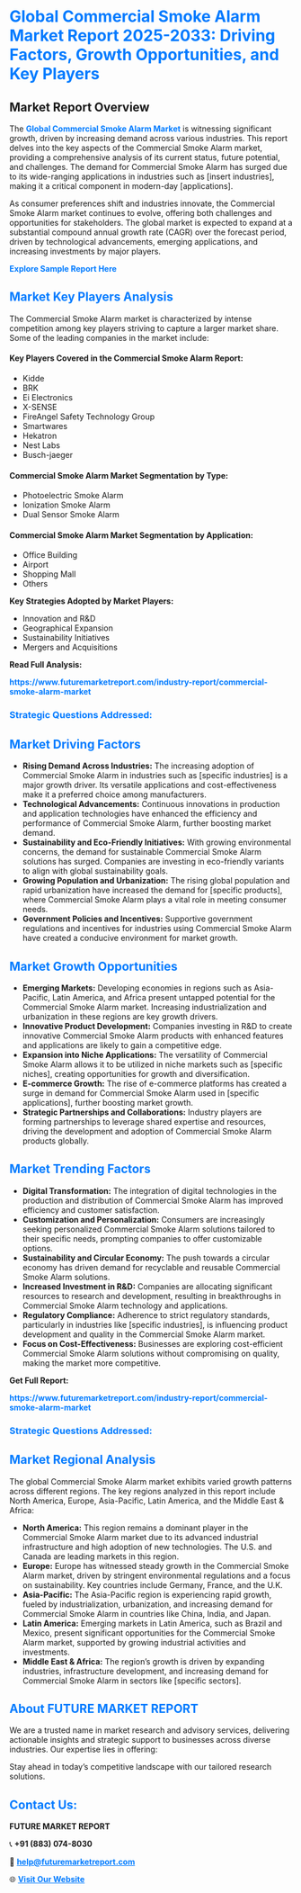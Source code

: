 <h1 style="color: #007BFF;">Global Commercial Smoke Alarm Market Report 2025-2033: Driving Factors, Growth Opportunities, and Key Players</h1>

<section id="overview">
<h2>Market Report Overview</h2>
<p>The <a href="https://www.futuremarketreport.com/industry-report/commercial-smoke-alarm-market" style="color: #007BFF; text-decoration: none;"><strong>Global Commercial Smoke Alarm Market</strong></a> is witnessing significant growth, driven by increasing demand across various industries. This report delves into the key aspects of the Commercial Smoke Alarm market, providing a comprehensive analysis of its current status, future potential, and challenges. The demand for Commercial Smoke Alarm has surged due to its wide-ranging applications in industries such as [insert industries], making it a critical component in modern-day [applications].</p>
<p>As consumer preferences shift and industries innovate, the Commercial Smoke Alarm market continues to evolve, offering both challenges and opportunities for stakeholders. The global market is expected to expand at a substantial compound annual growth rate (CAGR) over the forecast period, driven by technological advancements, emerging applications, and increasing investments by major players.</p>
</section>

<section id="overview">
<p><a href="https://www.futuremarketreport.com/request-sample/reportId=43654" style="color: #007BFF; text-decoration: none;"><strong>Explore Sample Report Here</strong></a></p>
</section>

<section id="key-players">
<h2 style="color: #007BFF;">Market Key Players Analysis</h2>
<p>The Commercial Smoke Alarm market is characterized by intense competition among key players striving to capture a larger market share. Some of the leading companies in the market include:</p>
<h4>Key Players Covered in the Commercial Smoke Alarm Report:</h4>
<ul><li>Kidde</li><li>BRK</li><li>Ei Electronics</li><li>X-SENSE</li><li>FireAngel Safety Technology Group</li><li>Smartwares</li><li>Hekatron</li><li>Nest Labs</li><li>Busch-jaeger</li></ul>
<h4>Commercial Smoke Alarm Market Segmentation by Type:</h4>
<ul><li>Photoelectric Smoke Alarm</li><li>Ionization Smoke Alarm</li><li>Dual Sensor Smoke Alarm</li></ul>

<h4>Commercial Smoke Alarm Market Segmentation by Application:</h4>
<ul><li>Office Building</li><li>Airport</li><li>Shopping Mall</li><li>Others</li></ul>
<p><strong>Key Strategies Adopted by Market Players:</strong></p>
<ul>
<li>Innovation and R&D</li>
<li>Geographical Expansion</li>
<li>Sustainability Initiatives</li>
<li>Mergers and Acquisitions</li>
</ul>
</section>

<section>
<p><strong>Read Full Analysis: </strong></p><a href="https://www.futuremarketreport.com/industry-report/commercial-smoke-alarm-market" style="color: #007BFF; text-decoration: none;"><strong>https://www.futuremarketreport.com/industry-report/commercial-smoke-alarm-market</strong></a>
<h3 style="color: #007BFF;">Strategic Questions Addressed:</h3>
</section>

<section id="driving-factors">
<h2 style="color: #007BFF;">Market Driving Factors</h2>
<ul>
<li><strong>Rising Demand Across Industries:</strong> The increasing adoption of Commercial Smoke Alarm in industries such as [specific industries] is a major growth driver. Its versatile applications and cost-effectiveness make it a preferred choice among manufacturers.</li>
<li><strong>Technological Advancements:</strong> Continuous innovations in production and application technologies have enhanced the efficiency and performance of Commercial Smoke Alarm, further boosting market demand.</li>
<li><strong>Sustainability and Eco-Friendly Initiatives:</strong> With growing environmental concerns, the demand for sustainable Commercial Smoke Alarm solutions has surged. Companies are investing in eco-friendly variants to align with global sustainability goals.</li>
<li><strong>Growing Population and Urbanization:</strong> The rising global population and rapid urbanization have increased the demand for [specific products], where Commercial Smoke Alarm plays a vital role in meeting consumer needs.</li>
<li><strong>Government Policies and Incentives:</strong> Supportive government regulations and incentives for industries using Commercial Smoke Alarm have created a conducive environment for market growth.</li>
</ul>
</section>

<section id="growth-opportunities">
<h2 style="color: #007BFF;">Market Growth Opportunities</h2>
<ul>
<li><strong>Emerging Markets:</strong> Developing economies in regions such as Asia-Pacific, Latin America, and Africa present untapped potential for the Commercial Smoke Alarm market. Increasing industrialization and urbanization in these regions are key growth drivers.</li>
<li><strong>Innovative Product Development:</strong> Companies investing in R&D to create innovative Commercial Smoke Alarm products with enhanced features and applications are likely to gain a competitive edge.</li>
<li><strong>Expansion into Niche Applications:</strong> The versatility of Commercial Smoke Alarm allows it to be utilized in niche markets such as [specific niches], creating opportunities for growth and diversification.</li>
<li><strong>E-commerce Growth:</strong> The rise of e-commerce platforms has created a surge in demand for Commercial Smoke Alarm used in [specific applications], further boosting market growth.</li>
<li><strong>Strategic Partnerships and Collaborations:</strong> Industry players are forming partnerships to leverage shared expertise and resources, driving the development and adoption of Commercial Smoke Alarm products globally.</li>
</ul>
</section>

<section id="trending-factors">
<h2 style="color: #007BFF;">Market Trending Factors</h2>
<ul>
<li><strong>Digital Transformation:</strong> The integration of digital technologies in the production and distribution of Commercial Smoke Alarm has improved efficiency and customer satisfaction.</li>
<li><strong>Customization and Personalization:</strong> Consumers are increasingly seeking personalized Commercial Smoke Alarm solutions tailored to their specific needs, prompting companies to offer customizable options.</li>
<li><strong>Sustainability and Circular Economy:</strong> The push towards a circular economy has driven demand for recyclable and reusable Commercial Smoke Alarm solutions.</li>
<li><strong>Increased Investment in R&D:</strong> Companies are allocating significant resources to research and development, resulting in breakthroughs in Commercial Smoke Alarm technology and applications.</li>
<li><strong>Regulatory Compliance:</strong> Adherence to strict regulatory standards, particularly in industries like [specific industries], is influencing product development and quality in the Commercial Smoke Alarm market.</li>
<li><strong>Focus on Cost-Effectiveness:</strong> Businesses are exploring cost-efficient Commercial Smoke Alarm solutions without compromising on quality, making the market more competitive.</li>
</ul>
</section>

<section>
<p><strong>Get Full Report: </strong></p><a href="https://www.futuremarketreport.com/industry-report/commercial-smoke-alarm-market" style="color: #007BFF; text-decoration: none;"><strong>https://www.futuremarketreport.com/industry-report/commercial-smoke-alarm-market</strong></a>
<h3 style="color: #007BFF;">Strategic Questions Addressed:</h3>
</section>


<section id="regional-analysis">
<h2 style="color: #007BFF;">Market Regional Analysis</h2>
<p>The global Commercial Smoke Alarm market exhibits varied growth patterns across different regions. The key regions analyzed in this report include North America, Europe, Asia-Pacific, Latin America, and the Middle East & Africa:</p>
<ul>
<li><strong>North America:</strong> This region remains a dominant player in the Commercial Smoke Alarm market due to its advanced industrial infrastructure and high adoption of new technologies. The U.S. and Canada are leading markets in this region.</li>
<li><strong>Europe:</strong> Europe has witnessed steady growth in the Commercial Smoke Alarm market, driven by stringent environmental regulations and a focus on sustainability. Key countries include Germany, France, and the U.K.</li>
<li><strong>Asia-Pacific:</strong> The Asia-Pacific region is experiencing rapid growth, fueled by industrialization, urbanization, and increasing demand for Commercial Smoke Alarm in countries like China, India, and Japan.</li>
<li><strong>Latin America:</strong> Emerging markets in Latin America, such as Brazil and Mexico, present significant opportunities for the Commercial Smoke Alarm market, supported by growing industrial activities and investments.</li>
<li><strong>Middle East & Africa:</strong> The region’s growth is driven by expanding industries, infrastructure development, and increasing demand for Commercial Smoke Alarm in sectors like [specific sectors].</li>
</ul>
</section>

<footer>
<h2 style="color: #007BFF;">About FUTURE MARKET REPORT</h2>
<p>We are a trusted name in market research and advisory services, delivering actionable insights and strategic support to businesses across diverse industries. Our expertise lies in offering:</p>

<p>Stay ahead in today’s competitive landscape with our tailored research solutions.</p>

<h2 style="color: #007BFF;">Contact Us:</h2>
<p><strong>FUTURE MARKET REPORT</strong></p>
<p>📞 <strong>+91 (883) 074-8030</strong></p>
<p>📧 <strong><a href="mailto:help@futuremarketreport.com" style="color: #007BFF;">help@futuremarketreport.com</a></strong></p>
<p>🌐 <strong><a href="https://www.futuremarketreport.com/" style="color: #007BFF;">Visit Our Website</a></strong></p>
</footer>